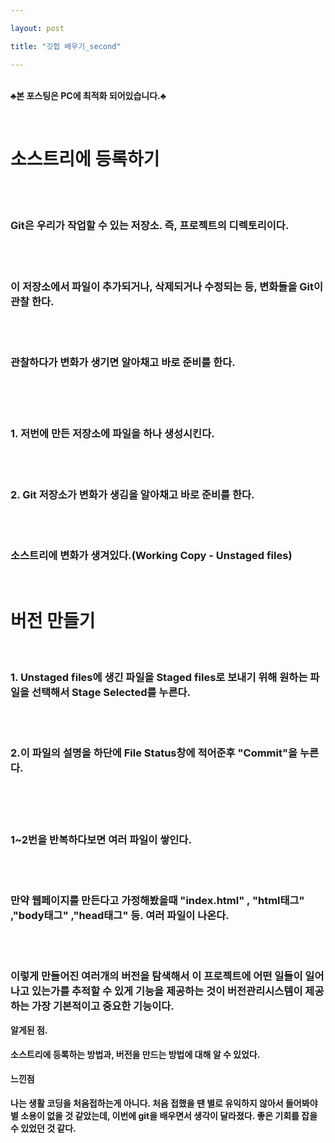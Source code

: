 ```yaml
---

layout: post

title: "깃헙 배우기_second"

---
```


<br>**♣본 포스팅은 PC에 최적화 되어있습니다.♣**

<br>
<h1>소스트리에 등록하기</h1>
<br>
&nbsp;&nbsp;&nbsp; <h3>Git은 우리가 작업할 수 있는 저장소. 즉, 프로젝트의 디렉토리이다.</h3>
<br>
&nbsp;&nbsp;&nbsp; <h3>이 저장소에서 파일이 추가되거나, 삭제되거나 수정되는 등, 변화들을 Git이 관찰 한다.</h3>
<br>
&nbsp;&nbsp;&nbsp; <h3>관찰하다가 변화가 생기면 알아채고 바로 준비를 한다.</h3>
<br>
<br>
&nbsp;&nbsp;&nbsp; <h3>1. 저번에 만든 저장소에 파일을 하나 생성시킨다.</h3>
<br>
&nbsp;&nbsp;&nbsp; <h3>2. Git 저장소가 변화가 생김을 알아채고 바로 준비를 한다.</h3>
<br>
&nbsp;&nbsp;&nbsp; <h3>소스트리에 변화가 생겨있다.(Working Copy - Unstaged files)</h3>
<br>
<h1>버전 만들기</h1>
&nbsp;&nbsp;&nbsp; <h3>1. Unstaged files에 생긴 파일을 Staged files로 보내기 위해 원하는 파일을 선택해서 Stage Selected를 누른다.</h3>
<br>
&nbsp;&nbsp;&nbsp; <h3>2.이 파일의 설명을 하단에 File Status창에 적어준후 "Commit"을 누른다.</h3>
<br>
<br>
&nbsp;&nbsp;&nbsp;<h3>1~2번을 반복하다보면 여러 파일이 쌓인다.</h3>
<br>
&nbsp;&nbsp;&nbsp;<h3>만약 웹페이지를 만든다고 가정해봤을때 "index.html" , "html태그" ,"body태그" ,"head태그" 등. 여러 파일이 나온다.</h3>
<br>
&nbsp;&nbsp;&nbsp;<h3>이렇게 만들어진 여러개의 버전을 탐색해서 이 프로젝트에 어떤 일들이 일어나고 있는가를 추적할 수 있게 기능을 제공하는 것이 버전관리시스템이 제공하는 가장 기본적이고 중요한 기능이다.</h3>

**<a hraf="https://www.youtube.com/watch?time_continue=1&v=N_rpDCZxRCY" target="blank">알게된 점.</a>**

<h4>소스트리에 등록하는 방법과, 버전을 만드는 방법에 대해 알 수 있었다.</h4>



**<a hraf="https://www.youtube.com/watch?time_continue=1&v=N_rpDCZxRCY" target="blank">느낀점</a>**

<h4>나는 생활 코딩을 처음접하는게 아니다. 처음 접했을 땐 별로 유익하지 않아서 들어봐야 별 소용이 없을 것 같았는데, 이번에 git을 배우면서 생각이 달라졌다. 좋은 기회를 잡을 수 있었던 것 같다.</h4>